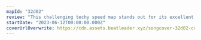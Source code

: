 ```yaml
---
mapId: "32d02"
review: "This challenging techy speed map stands out for its excellent representation, fun patterns, nice use of walls, and great lightshow that doesn’t get in the way! The well mapped lower diffs are perfect for intermediate players!"
startDate: "2023-06-12T00:00:00.000Z"
coverUrlOverwrite: https://cdn.assets.beatleader.xyz/songcover-32d02-custom.png
---
```

